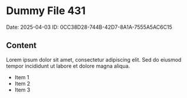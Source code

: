 # Dummy File 431

Date: 2025-04-03
ID: 0CC38D28-744B-42D7-8A1A-7555A5AC6C15

## Content

Lorem ipsum dolor sit amet, consectetur adipiscing elit.
Sed do eiusmod tempor incididunt ut labore et dolore magna aliqua.

* Item 1
* Item 2
* Item 3

